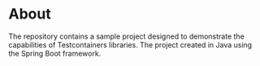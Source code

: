 # About
The repository contains a sample project designed to demonstrate the capabilities of Testcontainers libraries.
The project created in Java using the Spring Boot framework.